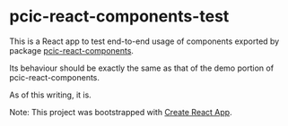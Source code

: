 # pcic-react-components-test

This is a React app to test end-to-end usage of components exported by
package [pcic-react-components](https://github.com/pacificclimate/pcic-react-components).

Its behaviour should be exactly the same as that of the demo portion
of pcic-react-components. 

As of this writing, it is.

Note: This project was bootstrapped with [Create React App](https://github.com/facebook/create-react-app).

